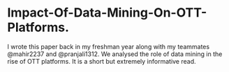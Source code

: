 # Impact-Of-Data-Mining-On-OTT-Platforms.
I wrote this paper back in my freshman year along with my teammates @mahir2237 and @pranjali1312. We analysed the role of data mining in the rise of OTT platforms. It is a short but extremely informative read.
